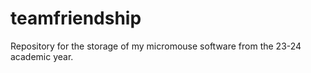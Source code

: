 # teamfriendship
Repository for the storage of my micromouse software from the 23-24 academic year.
